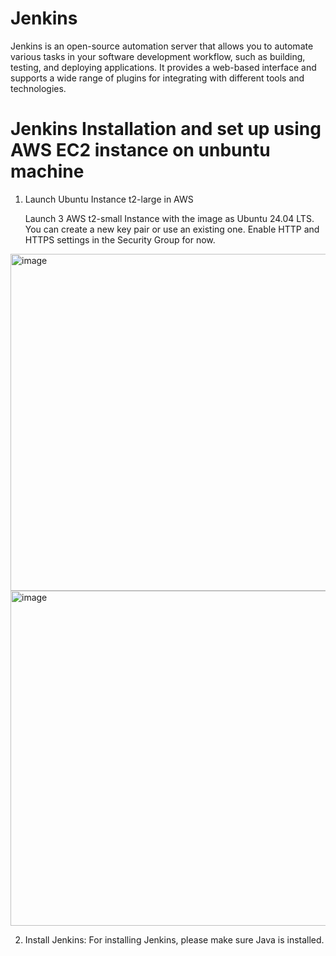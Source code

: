 # Jenkins
Jenkins is an open-source automation server that allows you to automate various tasks in your software development workflow, such as building, testing, and deploying applications. It provides a web-based interface and supports a wide range of plugins for integrating with different tools and technologies.
# Jenkins Installation and set up using AWS EC2 instance on unbuntu machine

1. Launch Ubuntu Instance t2-large in AWS

     Launch 3 AWS t2-small Instance with the image as Ubuntu 24.04 LTS. You can create a new key pair or use an existing one. Enable HTTP and HTTPS settings in the Security 
     Group for now.


<img width="539" alt="image" src="https://github.com/priyab1807/All_about_jenkins/assets/107541328/207ab414-5575-40cf-864a-26dee72c0688">

<img width="536" alt="image" src="https://github.com/priyab1807/All_about_jenkins/assets/107541328/b7e34042-03a2-47df-ac64-ddf5e7d21e64">


2. Install Jenkins: For installing Jenkins, please make sure Java is installed.



